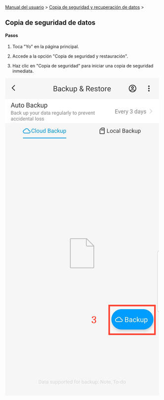 [Manual del usuario](/dragonnest/drawnote/manual/es) > [Copia de seguridad y recuperación de datos](/dragonnest/drawnote/manual/es/data_backup_and_recovery) >

Copia de seguridad de datos
---
#### Pasos

1. Toca "Yo" en la página principal.

2. Accede a la opción "Copia de seguridad y restauración".

3. Haz clic en "Copia de seguridad" para iniciar una copia de seguridad inmediata.

![Copia de seguridad de datos](imgs/data_backup1.png)
